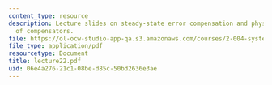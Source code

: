 ```yaml
---
content_type: resource
description: Lecture slides on steady-state error compensation and physical realization
  of compensators.
file: https://ol-ocw-studio-app-qa.s3.amazonaws.com/courses/2-004-systems-modeling-and-control-ii-fall-2007/06e4a27621c108bed85c50bd2636e3ae_lecture22.pdf
file_type: application/pdf
resourcetype: Document
title: lecture22.pdf
uid: 06e4a276-21c1-08be-d85c-50bd2636e3ae
---
```

